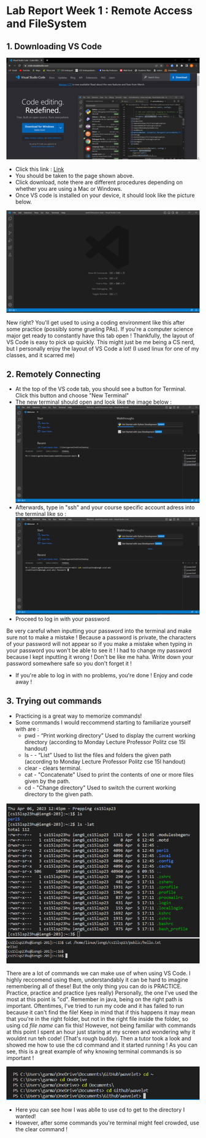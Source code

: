 # Lab Report Week 1 : Remote Access and FileSystem

## 1. Downloading VS Code

![Image](lab_report_pic2.png)

* Click this link : [Link](https://code.visualstudio.com/)
* You should be taken to the page shown above.
* Click download, note there are different procedures depending on whether you are using a Mac or Windows.
* Once VS code is installed on your device, it should look like the picture below.
 
 ![Image](lab_report_pic1.png)
 
 New right? You'll get used to using a coding environment like this after some practice (possibly some grueling PAs). If you're a computer science major get ready to constantly have this tab open ! Thankfully, the layout of VS Code is easy to pick up quickly. This might just be me being a CS nerd, but I personally enjoy the layout of VS Code a lot! (I used linux for one of my classes, and it scarred me)
 
## 2. Remotely Connecting 
 
 * At the top of the VS code tab, you should see a button for Terminal. Click this button and choose "New Terminal"
 * The new terminal should open and look like the image below : 
 ![Image](lab_report_pic3.png)
 * Afterwards, type in "ssh" and your course specific account adress into the terminal like so : 
 ![Image](lab_report_pic4.png)
 * Proceed to log in with your password

 Be very careful when inputting your password into the terminal and make sure not to make a mistake ! Because a password is private, the characters of your password will not appear so if you make a mistake when typing in your password you won't be able to see it ! I had to change my password because I kept inputting it wrong ! Don't be like me haha. Write down your password somewhere safe so you don't forget it !
 * If you're able to log in with no problems, you're done ! Enjoy and code away !

## 3. Trying out commands 
 
 * Practicing is a great way to memorize commands! 
 * Some commands I would reccommend starting to familiarize yourself with are : 
    * pwd - “Print working directory” Used to display the current working directory (according to Monday Lecture Professor Politz cse 15l handout)
    * ls - <path> - “List” Used to list the files and folders the given path (according to Monday Lecture Professor Politz cse 15l handout)
    * clear - clears terminal.
    * cat - "Concatenate" Used to print the contents of one or more files given by the path.
    * cd - "Change directory" Used to switch the current working directory to the given path.
 
 ![Image](lab_report_pic5.png)
 ![Image](lab_report_pic7.png)

 There are a lot of commands we can make use of when using VS Code. I highly reccomend using them, understandably it can be hard to imagine remembering all of these! But the only thing you can do is PRACTICE. Practice, practice and practice (yes really) Personally, the one I've used the most at this point is "cd". Remember in java, being on the right path is important. Oftentimes, I've tried to run my code and it has failed to run because it can't find the file! Keep in mind that if this happens it may mean that you're in the right folder, but not in the right file inside the folder, so using cd *file name* can fix this! However, not being familiar with commands at this point I spent an hour just staring at my screen and wondering why it wouldnt run teh code! (That's rough buddy). Then a tutor took a look and showed me how to use the cd command and it started running ! As you can see, this is a great example of why knowing terminal commands is so important !
 
![Image](lab_report_pic6.png)
 
 * Here you can see how I was ablle to use cd to get to the directory I wanted! 
 * However, after some commands you're terminal might feel crowded, use the clear command !
 
 
  
